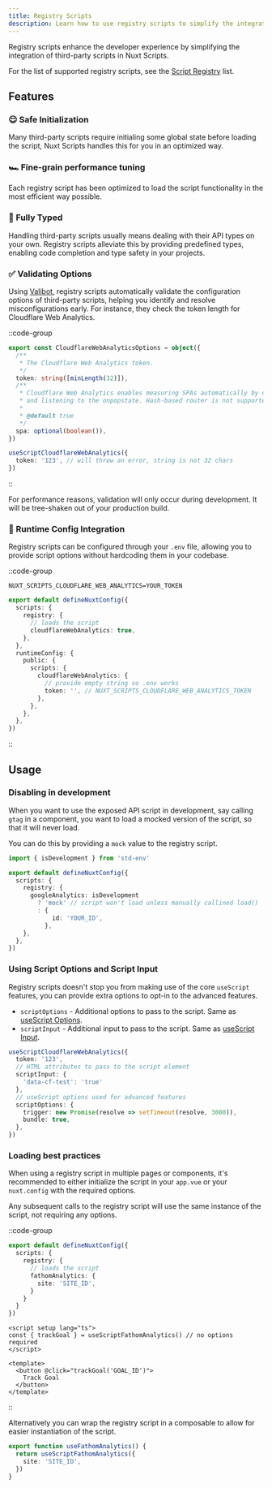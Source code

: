```yaml
---
title: Registry Scripts
description: Learn how to use registry scripts to simplify the integration of third-party scripts in Nuxt Scripts.
---
```


Registry scripts enhance the developer experience by simplifying the integration of third-party scripts in Nuxt Scripts.

For the list of supported registry scripts, see the [Script Registry](/scripts) list.

## Features

### 😌 Safe Initialization

Many third-party scripts require initialing some global state before loading the script, Nuxt Scripts handles this for you
in an optimized way.

### 🏎️ Fine-grain performance tuning

Each registry script has been optimized to load the script functionality in the most efficient way possible.

### 📜 Fully Typed

Handling third-party scripts usually means dealing with their API types on your own. Registry scripts alleviate this by providing predefined types, enabling code completion and type safety in your projects.

### ✅ Validating Options

Using [Valibot](https://github.com/fabian-hiller/valibot), registry scripts automatically validate the configuration options of third-party scripts, helping you identify and resolve misconfigurations early. For instance, they check the token length for Cloudflare Web Analytics.

::code-group

```ts [Schema]
export const CloudflareWebAnalyticsOptions = object({
  /**
   * The Cloudflare Web Analytics token.
   */
  token: string([minLength(32)]),
  /**
   * Cloudflare Web Analytics enables measuring SPAs automatically by overriding the History API’s pushState function
   * and listening to the onpopstate. Hash-based router is not supported.
   *
   * @default true
   */
  spa: optional(boolean()),
})
```

```ts [Example]
useScriptCloudflareWebAnalytics({
  token: '123', // will throw an error, string is not 32 chars
})
```

::

For performance reasons, validation will only occur during development. It will be tree-shaken out of your production build.

### 🤫 Runtime Config Integration

Registry scripts can be configured through your `.env` file, allowing you to provide script options without hardcoding them in your codebase.

::code-group

```text [.env]
NUXT_SCRIPTS_CLOUDFLARE_WEB_ANALYTICS=YOUR_TOKEN
```

```ts [nuxt.config.ts]
export default defineNuxtConfig({
  scripts: {
    registry: {
      // loads the script
      cloudflareWebAnalytics: true,
    },
  },
  runtimeConfig: {
    public: {
      scripts: {
        cloudflareWebAnalytics: {
          // provide empty string so .env works
          token: '', // NUXT_SCRIPTS_CLOUDFLARE_WEB_ANALYTICS_TOKEN
        },
      },
    },
  },
})
```

::

## Usage

### Disabling in development

When you want to use the exposed API script in development, say calling `gtag` in a component, you want to load a mocked version
of the script, so that it will never load.

You can do this by providing a `mock` value to the registry script.

```ts [nuxt.config.ts]
import { isDevelopment } from 'std-env'

export default defineNuxtConfig({
  scripts: {
    registry: {
      googleAnalytics: isDevelopment
        ? 'mock' // script won't load unless manually callined load()
        : {
            id: 'YOUR_ID',
          },
    },
  },
})
```

### Using Script Options and Script Input

Registry scripts doesn't stop you from making use of the core `useScript` features, you can provide extra options to opt-in to the advanced features.

- `scriptOptions` - Additional options to pass to the script. Same as [useScript Options](/docs/api/use-script#scriptoptions).
- `scriptInput` - Additional input to pass to the script. Same as [useScript Input](/docs/api/use-script#scriptinput).

```ts
useScriptCloudflareWebAnalytics({
  token: '123',
  // HTML attributes to pass to the script element
  scriptInput: {
    'data-cf-test': 'true'
  },
  // useScript options used for advanced features
  scriptOptions: {
    trigger: new Promise(resolve => setTimeout(resolve, 3000)),
    bundle: true,
  },
})
```

### Loading best practices

When using a registry script in multiple pages or components, it's recommended to either initialize the script in your `app.vue` or your
`nuxt.config` with the required options.

Any subsequent calls to the registry script will use the same instance of the script, not requiring any options.

::code-group

```ts [nuxt.config.ts]
export default defineNuxtConfig({
  scripts: {
    registry: {
      // loads the script
      fathomAnalytics: {
        site: 'SITE_ID',
      }
    }
  }
})
```

```vue [components/any-component.vue]
<script setup lang="ts">
const { trackGoal } = useScriptFathomAnalytics() // no options required
</script>

<template>
  <button @click="trackGoal('GOAL_ID')">
    Track Goal
  </button>
</template>
```

::

Alternatively you can wrap the registry script in a composable to allow for easier instantiation of the script.

```ts
export function useFathomAnalytics() {
  return useScriptFathomAnalytics({
    site: 'SITE_ID',
  })
}
```
